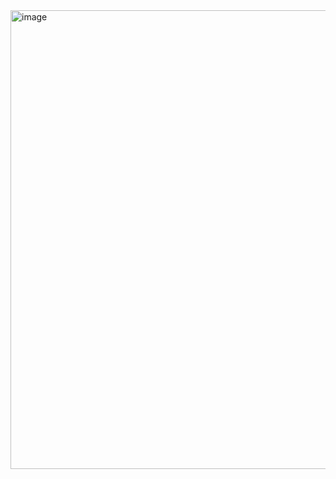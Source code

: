 <img width="1313" height="734" alt="image" src="https://github.com/user-attachments/assets/1d60f518-8671-48dc-9a53-8e18b53f0159" />
